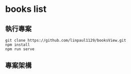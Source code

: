 # books list

## 執行專案
```
git clone https://github.com/linpaul1129/booksView.git
npm install
npm run serve
```
## 專案架構


